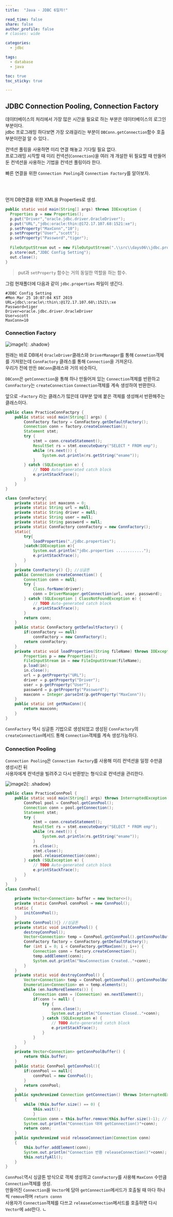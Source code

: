 ```yaml
---
title:  "Java - JDBC 6일차!"

read_time: false
share: false
author_profile: false
# classes: wide

categories:
  - jdbc

tags:
  - database
  - java

toc: true
toc_sticky: true

---
```



## JDBC Connection Pooling, Connection Factory 

데이터베이스의 처리에서 가장 많은 시간을 필요로 하는 부분은 데이터베이스의 로그인 부분이다.  
jdbc 프로그래밍 하다보면 가장 오래걸리는 부분이 `DBConn.getConnection`함수 호출부분이란걸 알 수 있다..  

컨넥션 풀링을 사용하면 미리 연결 해놓고 기다릴 필요 없다.  
프로그래밍 시작할 때 미리 컨넥션(`Connection`)을 여러 개 개설한 뒤 필요할 때 만들어 둔 컨넥션을 사용하는 기법을 컨넥션 풀링이라 한다.  

빠른 연결을 위한 `Connection Pooling`과 `Connection Factory`를 알아보자.  

<br><br>

먼저 DB연결을 위한 XML을  Properties로 생성.  

```java
public static void main(String[] args) throws IOException {
  Properties p = new Properties();
  p.put("Driver","oracle.jdbc.driver.OracleDriver");
  p.put("URL","jdbc:oracle:thin:@172.17.107.68:1521:xe");
  p.setProperty("MaxConn","10");
  p.setProperty("User","scott");
  p.setProperty("Password","tiger");
  
  FileOutputStream out = new FileOutputStream(".\\src\\days06\\jdbc.properties");
  p.store(out,"JDBC Config Setting");
  out.close();
}
```
> put과 `setProperty` 함수는 거의 동일한 역할을 하는 함수.  

그럼 현재폴더에 다음과 같이 `jdbc.properties` 파일이 생긴다.  

```
#JDBC Config Setting
#Mon Mar 25 10:07:04 KST 2019
URL=jdbc\:oracle\:thin\:@172.17.107.68\:1521\:xe
Password=tiger
Driver=oracle.jdbc.driver.OracleDriver
User=scott
MaxConn=10
```

### Connection Factory  

![image1](/assets/java/jdbc/days06/image1.png){: .shadow}  

원래는 바로 DB에서 `OracleDriver`클래스와 `DriverManager`를 통해 `Connetion`객체를 가져왔는데 `ConnFactory` 클래스를 통해 `Connection`을 가져온다.  
우리가 전에 만든 `DBConn`클래스와 거의 비슷하다,  

`DBConn`은 `getConnection`을 통해 하나 만들어져 있는 `Connection`객체를 반환하고  
`ConnFactory`는 `createConnection` `Connection`객체를 계속 생성하여 반환한다.  


앞으로 `~Factory` 라는 클래스가 많은데 대부분 앞에 붙은 객체를 생성해서 반환해주는 클래스이다.  

```java
public class PracticeConnFactpry {
	public static void main(String[] args) {
		ConnFactory factory = ConnFactory.getDefaultFactory();
		Connection conn = factory.createConnection();
		Statement stmt;
		try {
			stmt = conn.createStatement();
			ResultSet rs = stmt.executeQuery("SELECT * FROM emp");
			while (rs.next()) {
				System.out.println(rs.getString("ename"));
			}
		} catch (SQLException e) {
			// TODO Auto-generated catch block
			e.printStackTrace();
		}
	}
}

class ConnFactory{
	private static int maxconn = 0;
	private static String url = null;
	private static String driver = null;
	private static String user = null;
	private static String password = null;
	private static ConnFactory connFactory = new ConnFactory();
	static{
		try{
			loadProperties("./jdbc.properties");
		}catch(IOException e){
			System.out.println("jdbc.properties ............");
			e.printStackTrace();
		}
	}
	private ConnFactory() {}; //싱글톤
	public Connection createConnection() {
		Connection conn = null;
		try {
			Class.forName(driver);
			conn = DriverManager.getConnection(url, user, password);
		} catch (SQLException | ClassNotFoundException e) {
			// TODO Auto-generated catch block
			e.printStackTrace();
		}
		return conn;
	}
	public static ConnFactory getDefaultFactory() {
		if(connFactory == null)
			connFactory = new ConnFactory();
		return connFactory;
	}
	private static void loadProperties(String fileName) throws IOException {
		Properties p = new Properties();
		FileInputStream in = new FileInputStream(fileName);
		p.load(in);
		in.close();
		url = p.getProperty("URL");
		driver = p.getProperty("Driver");
		user = p.getProperty("User");
		password = p.getProperty("Password");
		maxconn = Integer.parseInt(p.getProperty("MaxConn"));
	}
	public static int getMaxConn(){
		return maxconn;
	}
}
```

`ConnFactory` 역시 싱글톤 기법으로 생성되었고 생성된 `ConnFactory`의 `createConnection`메서드 통해 `Connection`객체를 계속 생성가능하다.  


### Connection Pooling

`Connection Pooling`은 `Connection Factory`를 사용해 미리 컨넥션을 일정 수만큼 생성시킨 뒤  
사용자에게 컨넥션을 빌려주고 다시 반환받는 형식으로 컨넥션을 관리한다.  

![image2](/assets/java/jdbc/days06/image2.png){: .shadow}  
  

```java
public class PracticeConnPool {
	public static void main(String[] args) throws InterruptedException {
		ConnPool pool = ConnPool.getConnPool();
		Connection conn = pool.getConnection();
		Statement stmt;
		try {
			stmt = conn.createStatement();
			ResultSet rs = stmt.executeQuery("SELECT * FROM emp");
			while (rs.next()) {
				System.out.println(rs.getString("ename"));
			}
			rs.close();
			stmt.close();
			pool.releaseConnection(conn);
		} catch (SQLException e) {
			// TODO Auto-generated catch block
			e.printStackTrace();
		}
	}
} 
class ConnPool{
	
	private Vector<Connection> buffer = new Vector<>();
    private static ConnPool connPool = new ConnPool();
    static {
    	initConnPool();
    }
    private ConnPool(){} //싱글톤
    private static void initConnPool() {
    	destroyConnPool();
    	Vector<Connection> temp = ConnPool.getConnPool().getConnPoolBuffer();
    	ConnFactory factory = ConnFactory.getDefaultFactory();
    	for (int i = 0; i < ConnFactory.getMaxConn(); i++) {
			Connection conn = factory.createConnection();
			temp.addElement(conn);
			System.out.println("NewConnection Created.."+conn);
		}
	}
	private static void destroyConnPool() {
		Vector<Connection> temp = ConnPool.getConnPool().getConnPoolBuffer();
		Enumeration<Connection> en = temp.elements();
		while (en.hasMoreElements()) {
			Connection conn = (Connection) en.nextElement();
			if(conn != null) {
				try {
					conn.close();
					System.out.println("Connection Closed.."+conn);
				} catch (SQLException e) {
					// TODO Auto-generated catch block
					e.printStackTrace();
				}
			}
		}
	}
	private Vector<Connection> getConnPoolBuffer() {
		return this.buffer;
	}
	public static ConnPool getConnPool(){
        if(connPool == null){
            connPool = new ConnPool();
        }
        return connPool;
    }
    public synchronized Connection getConnection() throws InterruptedException
    {
    	while (this.buffer.size() == 0) {
			this.wait();
			}
    	Connection conn = this.buffer.remove(this.buffer.size()-1); //맨끝의 Connection 대여
    	System.out.println("Connection 대여 getConnection()"+conn);
    	return conn;
    }
    public synchronized void releaseConnection(Connection conn)
    {
    	this.buffer.addElement(conn);
    	System.out.println("Connection 반환 releaseConnection()"+conn);
    	this.notifyAll();
    }
}
```


`ConnPool`역시 싱글톤 방식으로 객체 생성하고 `ConnFactory`를 사용해 `MaxConn` 수만큼 `Connection`객체를 생성.  
만들어진 `Connection`을 `Vector`에 담아 `getConnection`메서드가 호출될 때 마다 하나씩 `remove`하며 `return connn`  
사용자가 `Connection`객체를 다쓰고 `releaseConnection`메서드를 호출하면 다시 `Vector`에 `add`한다.
ㄴ